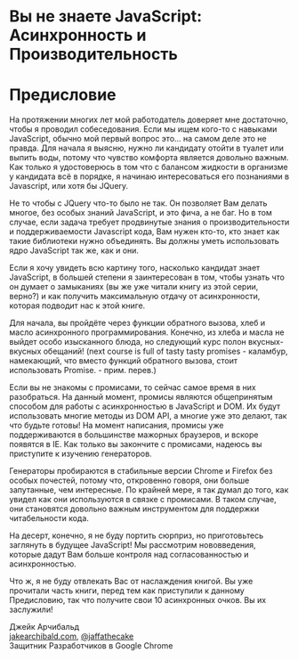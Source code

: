 # Вы не знаете JavaScript: Асинхронность и Производительность
# Предисловие

На протяжении многих лет мой работодатель доверяет мне достаточно, чтобы я проводил собеседования. Если мы ищем кого-то с навыками JavaScript, обычно мой первый вопрос это... на самом деле это не правда. Для начала я выясню, нужно ли кандидату отойти в туалет или выпить воды, потому что чувство комфорта является довольно важным. Как только я удостоверюсь в том что с балансом жидкости в организме у кандидата всё в порядке, я начинаю интересоваться его познаниями в Javascript, или хотя бы JQuery.

Не то чтобы с JQuery что-то было не так. Он позволяет Вам делать многое, без особых знаний JavaScript, и это фича, а не баг. Но в том случае, если задача требует продвинутые знания о производительности и поддерживаемости Javascript кода, Вам нужен кто-то, кто знает как такие библиотеки нужно объединять. Вы должны уметь использовать ядро JavaScript так же, как и они. 

Если я хочу увидеть всю картину того, насколько кандидат знает JavaScript, в большей степени я заинтересован в том, чтобы узнать что он думает о замыканиях (вы же уже читали книгу из этой серии, верно?) и как получить максимальную отдачу от асинхронности, которая подводит нас к этой книге. 

Для начала, вы пройдёте через функции обратного вызова, хлеб и масло асинхронного программирования. Конечно, из хлеба и масла не выйдет особо изысканного блюда, но следующий курс полон вкусных-вкусных обещаний! (next course is full of tasty tasty promises - каламбур, намекающий, что вместо функций обратного вызова, стоит использовать Promise. - прим. перев.)

Если вы не знакомы с промисами, то сейчас самое время в них разобраться. На данный момент, промисы являются общепринятым способом для работы с асинхронностью в JavaScript и DOM. Их будут использовать многие методы из DOM API, а многие уже это делают, так что будьте готовы! На момент написания, промисы уже поддерживаются в большинстве мажорных браузеров, и вскоре появятся в IE. Как только вы закончите с промисами, надеюсь вы приступите к изучению генераторов.

Генераторы пробираются в стабильные версии Chrome и Firefox без особых почестей, потому что, откровенно говоря, они больше запутанные, чем интересные. По крайней мере, я так думал до того, как увидел как они используются в связке с промисами. В таком случае, они становятся довольно важным инструментом для поддержки читабельности кода. 

На десерт, конечно, я не буду портить сюрприз, но приготовьтесь заглянуть в будущее JavaScript! Мы рассмотрим нововведения, которые дадут Вам больше контроля над согласованностью и асинхронностью. 

Что ж, я не буду отвлекать Вас от наслаждения книгой. Вы уже прочитали часть книги, перед тем как приступили к данному Предисловию, так что получите свои 10 асинхронных очков. Вы их заслужили!

Джейк Арчибальд<br>
[jakearchibald.com](http://jakearchibald.com), [@jaffathecake](http://twitter.com/jaffathecake)<br>
Защитник Разработчиков в Google Chrome
